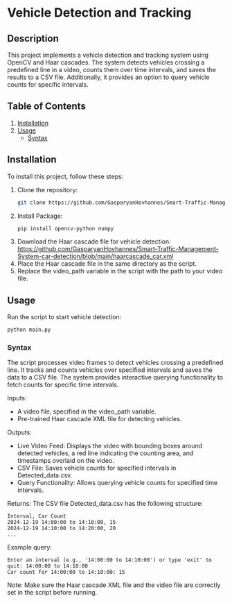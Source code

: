# Vehicle Detection and Tracking

## Description
This project implements a vehicle detection and tracking system using OpenCV and Haar cascades. The system detects vehicles crossing a predefined line in a video, counts them over time intervals, and saves the results to a CSV file. Additionally, it provides an option to query vehicle counts for specific intervals.

## Table of Contents
1. [Installation](#installation)
2. [Usage](#usage)
   - [Syntax](#syntax)

## Installation
To install this project, follow these steps:

1. Clone the repository:
   ```bash
   git clone https://github.com/GasparyanHovhannes/Smart-Traffic-Management-System-car-detection.git

2. Install Package:
   ```bash
   pip install opencv-python numpy

3. Download the Haar cascade file for vehicle detection:
   https://github.com/GasparyanHovhannes/Smart-Traffic-Management-System-car-detection/blob/main/haarcascade_car.xml
4. Place the Haar cascade file in the same directory as the script.
5. Replace the video_path variable in the script with the path to your video file.

## Usage

Run the script to start vehicle detection:
```bash
python main.py
```

### Syntax
The script processes video frames to detect vehicles crossing a predefined line. It tracks and counts vehicles over specified intervals and saves the data to a CSV file. The system provides interactive querying functionality to fetch counts for specific time intervals.

Inputs:
- A video file, specified in the video_path variable.
- Pre-trained Haar cascade XML file for detecting vehicles.

Outputs:
- Live Video Feed: Displays the video with bounding boxes around detected vehicles, a red line indicating the counting area, and timestamps overlaid on the video.
- CSV File: Saves vehicle counts for specified intervals in Detected_data.csv.
- Query Functionality: Allows querying vehicle counts for specified time intervals.

Returns:
The CSV file Detected_data.csv has the following structure:
```
Interval, Car Count
2024-12-19 14:00:00 to 14:10:00, 15
2024-12-19 14:10:00 to 14:20:00, 20
...
```

Example query:
```plaintext
Enter an interval (e.g., '14:00:00 to 14:10:00') or type 'exit' to quit: 14:00:00 to 14:10:00
Car count for 14:00:00 to 14:10:00: 15
```

Note: Make sure the Haar cascade XML file and the video file are correctly set in the script before running.
